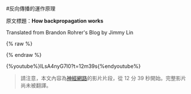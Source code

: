 #反向傳播的運作原理

原文標題：**How backpropagation works**

Translated from Brandon Rohrer's Blog by Jimmy Lin

{% raw %}

<script src="../js/chinese_convert.js"></script>

<script>

var defaultEncoding = 1; // 默认语言：1-繁体中文 | 2-简体中文
var translateDelay = 0;
var cookieDomain = "http://www.arefly.com";	// 修改为你的部落格地址
var msgToTraditionalChinese = "點此轉換為繁體";	// 简转繁时所显示的文字
var msgToSimplifiedChinese = "点此转换为简体"; 	// 繁转简时所显示的文字
var translateButtonId = "translateLink";	// “转换”<A>链接标签ID
translateInitilization();

</script>

{% endraw %}

{%youtube%}ILsA4nyG7I0?t=12m39s{%endyoutube%}

> 請注意，本文內容為[神經網路](../how_machine_learning_works/how_neural_networks_work.md)的影片片段，從 12 分 39 秒開始。完整影片尚未被翻譯。